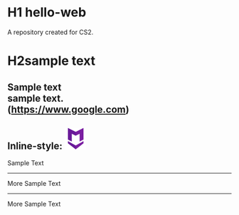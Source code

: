 # H1 hello-web
A repository created for CS2.
# H2sample text
   Sample text  
   sample text.  
(https://www.google.com)
---
Inline-style: 
![alt text](https://github.com/adam-p/markdown-here/raw/master/src/common/images/icon48.png "Logo Title Text 1")
---
Sample Text
___
More Sample Text
***
More Sample Text

